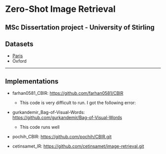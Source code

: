# Zero-Shot Image Retrieval
MSc Dissertation project - University of Stirling
---
## Datasets
- [Paris](https://www.robots.ox.ac.uk/~vgg/data/parisbuildings/)
- Oxford

---
## Implementations

- farhan0581_CBIR: https://github.com/farhan0581/CBIR
  - This code is very difficult to run. I got the following error:

- gurkandemir_Bag-of-Visual-Words: https://github.com/gurkandemir/Bag-of-Visual-Words
  - This code runs well

- pochih_CBIR: https://github.com/pochih/CBIR.git

- cetinsamet_IR: https://github.com/cetinsamet/image-retrieval.git
